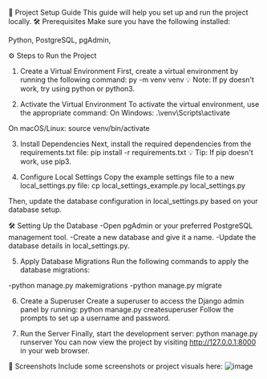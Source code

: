 🚀 Project Setup Guide
This guide will help you set up and run the project locally.
🛠 Prerequisites
Make sure you have the following installed:

Python,
PostgreSQL,
pgAdmin,

⚙️ Steps to Run the Project
1. Create a Virtual Environment
First, create a virtual environment by running the following command: py -m venv venv
💡 Note: If py doesn't work, try using python or python3.

2. Activate the Virtual Environment
To activate the virtual environment, use the appropriate command:
On Windows:
 .\venv\Scripts\activate

On macOS/Linux:
source venv/bin/activate

3. Install Dependencies
Next, install the required dependencies from the requirements.txt file: pip install -r requirements.txt
💡 Tip: If pip doesn't work, use pip3.

4. Configure Local Settings
Copy the example settings file to a new local_settings.py file: cp local_settings_example.py local_settings.py

Then, update the database configuration in local_settings.py based on your database setup.

🛠 Setting Up the Database
-Open pgAdmin or your preferred PostgreSQL management tool.
-Create a new database and give it a name.
-Update the database details in local_settings.py.

5. Apply Database Migrations
Run the following commands to apply the database migrations:

-python manage.py makemigrations
-python manage.py migrate

6. Create a Superuser
Create a superuser to access the Django admin panel by running: python manage.py createsuperuser
Follow the prompts to set up a username and password.

7. Run the Server
Finally, start the development server: python manage.py runserver
You can now view the project by visiting http://127.0.0.1:8000 in your web browser.

📸 Screenshots
Include some screenshots or project visuals here:
![image](https://github.com/user-attachments/assets/f775ed27-334d-4655-826c-85cafe12cf1f)


